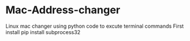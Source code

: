 # Mac-Address-changer

Linux mac changer using python code to excute terminal commands
First install pip install subprocess32
